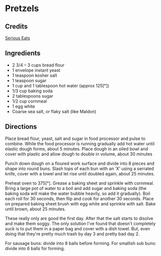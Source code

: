 # Pretzels

## Credits

[Serious Eats](https://www.seriouseats.com/recipes/2011/04/pretzel-rolls-recipe.html "https://www.seriouseats.com/recipes/2011/04/pretzel-rolls-recipe.html")

## Ingredients

- 2 3/4 – 3 cups bread flour
- 1 envelope instant yeast
- 1 teaspoon kosher salt
- 1 teaspoon sugar
- 1 cup and 1 tablespoon hot water (approx 125[°])
- 1/3 cup baking soda
- 2 tablespoons sugar
- 1/2 cup cornmeal
- 1 egg white
- Coarse sea salt, or flaky salt (like Maldon)

## Directions


Place bread flour, yeast, salt and sugar in food processor and pulse to combine. While the food processor is running gradually add hot water until elastic dough forms, about 5 minutes. Place dough in an oiled bowl and cover with plastic and allow dough to double in volume, about 30 minutes

Punch down dough on a floured work surface and divide into 8 pieces and shape into round buns. Slash tops of each bun with an ‘X’ using a serrated knife, cover with a towel and let rise until doubled again, about 25 minutes.

Preheat oven to 375[°]. Grease a baking sheet and sprinkle with cornmeal. Bring a large pot of water to a boil and add sugar and baking soda (the baking soda will make the water bubble heavily, so add it gradually). Boil each roll for 30 seconds, then flip and cook for another 30 seconds. Place on prepared baking sheet brush with egg white and sprinkle with salt. Bake until brown, about 25 minutes.

These really only are good the first day. After that the salt starts to disolve and make them soggy. The only solution I've found that doesn't completely suck is to put them in a paper bag and cover with a dish towel. But, even doing that they're pretty much trash by day 3 and pretty bad day 2.

For sausage buns: divide into 8 balls before forming.
For smallish sub buns: divide into 6 balls for forming.
